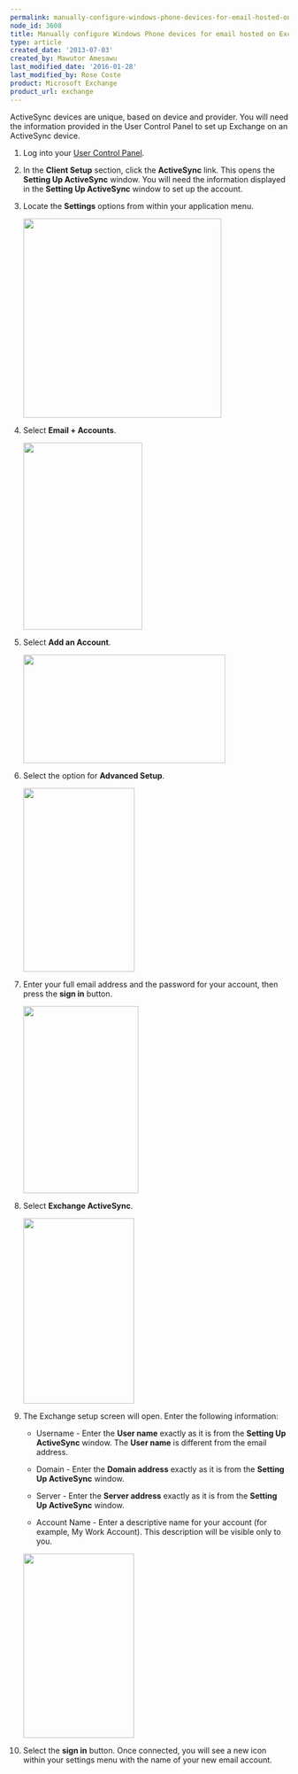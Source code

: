 ```yaml
---
permalink: manually-configure-windows-phone-devices-for-email-hosted-on-exchange-2007/
node_id: 3608
title: Manually configure Windows Phone devices for email hosted on Exchange 2007
type: article
created_date: '2013-07-03'
created_by: Mawutor Amesawu
last_modified_date: '2016-01-28'
last_modified_by: Rose Coste
product: Microsoft Exchange
product_url: exchange
---
```


ActiveSync devices are unique, based on device and provider. You will
need the information provided in the User Control Panel to set up
Exchange on an ActiveSync device.

1. Log into your [User Control Panel](https://admin.emailsrvr.com/usercp).

2. In the **Client Setup** section, click the **ActiveSync** link.
   This opens the **Setting Up ActiveSync** window.
   You will need the information displayed in the **Setting Up ActiveSync**
   window to set up the account.

3. Locate the **Settings** options from within your
   application menu.

   <img src="{% asset_path exchange/manually-configure-windows-phone-devices-for-email-hosted-on-exchange-2007/0000.png %}" width="358" height="360" />

4. Select **Email + Accounts**.

   <img src="{% asset_path exchange/manually-configure-windows-phone-devices-for-email-hosted-on-exchange-2007/image002_2.png %}" width="215" height="338" />

5. Select **Add an Account**.

   <img src="{% asset_path exchange/manually-configure-windows-phone-devices-for-email-hosted-on-exchange-2007/image003_2.png %}" width="365" height="196" />

6. Select the option for **Advanced Setup**.

   <img src="{% asset_path exchange/manually-configure-windows-phone-devices-for-email-hosted-on-exchange-2007/image004_2.png %}" width="201" height="332" />

7. Enter your full email address and the password for your account, then
   press the **sign in** button.

   <img src="{% asset_path exchange/manually-configure-windows-phone-devices-for-email-hosted-on-exchange-2007/image005_2.png %}" width="208" height="338" />

8. Select **Exchange ActiveSync**.

   <img src="{% asset_path exchange/manually-configure-windows-phone-devices-for-email-hosted-on-exchange-2007/image006_2.png %}" width="200" height="335" />

9. The Exchange setup screen will open. Enter the following
   information:

   - Username - Enter the **User name** exactly as it is from the
     **Setting Up ActiveSync** window. The **User name** is different
     from the email address.

   - Domain - Enter the **Domain address** exactly as it is from the
     **Setting Up ActiveSync** window.

   - Server - Enter the **Server address** exactly as it is from the
     **Setting Up ActiveSync** window.

   - Account Name - Enter a descriptive name for your account (for example, My
     Work Account). This description will be visible only to you.

   <img src="{% asset_path exchange/manually-configure-windows-phone-devices-for-email-hosted-on-exchange-2007/windows%20setup%20new%20step.jpg %}" width="200" height="333" />

10. Select the **sign in** button. Once connected, you will see a new
    icon within your settings menu with the name of your new email account.
